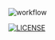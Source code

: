 ![workflow](https://github.com/annasenen/sem/actions/workflows/main.yml/badge.svg)

[![LICENSE](https://img.shields.io/github/license/github-annasenen/sem.svg?style=flat-square)](https://github.com/annasenen/sem/blob/master/LICENSE)

